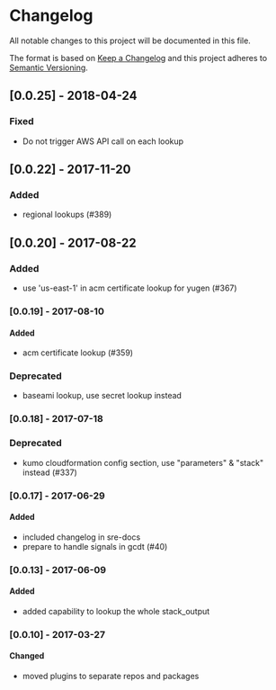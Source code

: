 # Changelog
All notable changes to this project will be documented in this file.

The format is based on [Keep a Changelog](http://keepachangelog.com/en/1.0.0/)
and this project adheres to [Semantic Versioning](http://semver.org/spec/v2.0.0.html).


## [0.0.25] - 2018-04-24
### Fixed
- Do not trigger AWS API call on each lookup

## [0.0.22] - 2017-11-20
### Added
- regional lookups (#389)

## [0.0.20] - 2017-08-22 
### Added
- use 'us-east-1' in acm certificate lookup for yugen (#367)

### [0.0.19] - 2017-08-10
#### Added
- acm certificate lookup (#359) 
### Deprecated
- baseami lookup, use secret lookup instead

### [0.0.18] - 2017-07-18
### Deprecated
- kumo cloudformation config section, use "parameters" & "stack" instead (#337)

### [0.0.17] - 2017-06-29
#### Added
- included changelog in sre-docs
- prepare to handle signals in gcdt (#40)

### [0.0.13] - 2017-06-09
#### Added
- added capability to lookup the whole stack_output

### [0.0.10] - 2017-03-27
#### Changed
- moved plugins to separate repos and packages
